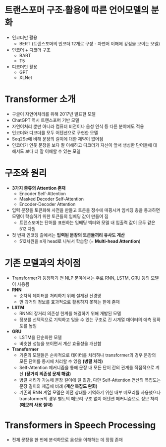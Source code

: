 # 트랜스포머 구조∙활용에 따른 언어모델의 분화
- 인코더만 활용
  - BERT (트랜스포머의 인코더 12개로 구성 - 자연어 이해에 강점을 보이는 모델)
- 인코더 + 디코더 구조
  - BART
  - T5
- 디코더만 활용
  - GPT
  - XLNet

# Transformer 소개
- 구글이 자연어처리를 위해 2017년 발표한 모델
- ChatGPT 역시 트랜스포머 기반 모델
- 자연어처리 뿐만 아니라 컴퓨터 비전이나 음성 인식 등 다른 분야에도 적용
- 인코더와 디코더를 모두 어텐션으로 구현한 모델
- Seq2Se에 비해 문장의 길이에 대한 제약이 없어짐
- 인코더가 인풋 문장을 보다 잘 이해하고 디코더가 자신이 앞서 생성한 단어들에 대해서도 보다 더 잘 이해할 수 있는 모델

# 구조와 원리
- **3가지 종류의 Attention 존재**
  - Encoder Self-Attention
  - Masked Decoder Self-Attention
  - Encoder-Decoder Attention
- 입력 문장을 토큰화해 사전을 만들고 토큰을 정수에 매핑시켜 임베딩 층을 통과하면 모델이 학습하기 위한 토큰들의 임베딩 값이 만들어 짐
  - 트랜스포머는 단어를 표현하는 임베딩 벡터와 모델 내 입출력 값이 모두 같은 512 차원
- 첫 번째 인코딩 츨에서는 **입력된 문장의 토큰들끼리 유사도 계산**
  - 512차원을 n개 head로 나눠서 학습함 (= **Multi-head Attention**)
 
# 기존 모델과의 차이점
- Transformer가 등장하기 전 NLP 분야에서는 주로 RNN, LSTM, GRU 등의 모델이 사용됨
- **RNN**
  - 순차적 데이터를 처리하기 위해 설계된 신경망
  - 먼 과거의 정보를 효과적으로 활용하지 못하는 한계 존재
- **LSTM**
  - RNN의 장거리 의존성 한계를 해결하기 위해 개발된 모델
  - 정보를 선택적으로 기억하고 잊을 수 있는 구조로 긴 시계열 데이터의 예측 정확도를 높임
- **GRU**
  - LSTM을 단순화한 모델
  - 비슷한 성능을 보이면서 계산 효율성을 개선함
- **Transformer**
  - 기존의 모델들은 순차적으로 데이터를 처리하나 transformer의 경우 문장의 모든 단어를 동시에 처리할 수 있음 **(병렬 처리)**
  - Self-Attention 메커니즘을 통해 문장 내 모든 단어 간의 관계를 직접적으로 계산 **(장거리 의존성 문제 해결)**
  - 병렬 처리가 가능해 문장 길이에 덜 민감, 다만 Self-Attention 연산의 복잡도는 문장 길이의 제곱에 비례 **(계산 복잡도 완화)**
  - 기존의 RNN 계열 모델은 이전 상태를 기억하기 위한 내부 메모리를 사용했으나 transformer의 경우 별도의 메모리 구조 없이 어텐션 메커니즘으로 정보 처리 **(메모리 사용 절약)**
 
# Transformers in Speech Processing
- 전체 문장을 한 번에 분석하므로 음성을 이해하는 데 장점 존재
